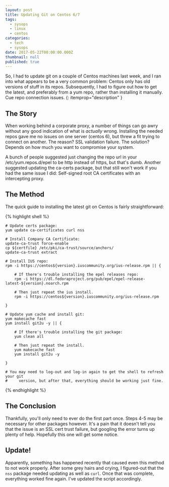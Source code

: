 ```yaml
---
layout: post
title: Updating Git on Centos 6/7
tags:
  - sysops
  - linux
  - centos
categories:
  - tech
  - sysops
date: 2017-05-22T00:00:00.000Z
thumbnail: null
published: true
---
```


So, I had to update git on a couple of Centos machines last week, and I ran into what appears to be a very common problem: Centos only has old versions of stuff in its repos. Subsequently, I had to figure out how to get the latest, and preferably from a yum repo, rather than installing it manually. Cue repo connection issues.
{: itemprop="description" }

## The Story

When working behind a corporate proxy, a number of things can go awry without any good indication of what is _actually_ wrong. Installing the needed repos gave me no issues on one server (centos 6), but threw a fit trying to connect on another. The reason? SSL validation failure. The solution? Depends on how much you want to compromise your system.

A bunch of people suggested just changing the repo url in your /etc/yum.repos.d/epel to be http instead of https, but that's dumb. Another suggested updating the ca-certs package, but that still won't work if you had the same issue I did: Self-signed root CA certificates with an intercepting proxy.

## The Method

The quick guide to installing the latest git on Centos is fairly straightforward:

{% highlight shell %}

	# Update certs package:
	yum update ca-certificates curl nss

	# Install Company CA Certificate:
	update-ca-trust force-enable
	cp ${certfile} /etc/pki/ca-trust/source/anchors/
	update-ca-trust extract

	# Install IUS repo:
	rpm -i https://centos${version}.iuscommunity.org/ius-release.rpm || {

		# If there's trouble installing the epel releases repo:
		rpm -i https://dl.fedoraproject.org/pub/epel/epel-release-latest-${version}.noarch.rpm

		# Then just repeat the ius install.
		rpm -i https://centos${version}.iuscommunity.org/ius-release.rpm

	}

	# Update yum cache and install git:
	yum makecache fast
	yum install git2u -y || {

		# If there's trouble installing the git package:
		yum clean all

		# Then just repeat the install.
		yum makecache fast
		yum install git2u -y
	
	}

	# You may need to log-out and log-in again to get the shell to refresh your git
	#     version, but after that, everything should be working just fine.
	
{% endhighlight %}

## The Conclusion

Thankfully, you'll only need to ever do the first part once. Steps 4-5 may be necessary for other packages however. It's a pain that it doesn't tell you that the issue is an SSL cert trust failure, but googling the error turns up plenty of help. Hopefully this one will get some notice.

## Update!

Apparently, something has happened recently that caused even this method to not work properly. After some grey hairs and crying, I figured-out that the `nss` package needed updating as well as `curl`. Once that was complete, everything worked fine again. I've updated the script accordingly.
